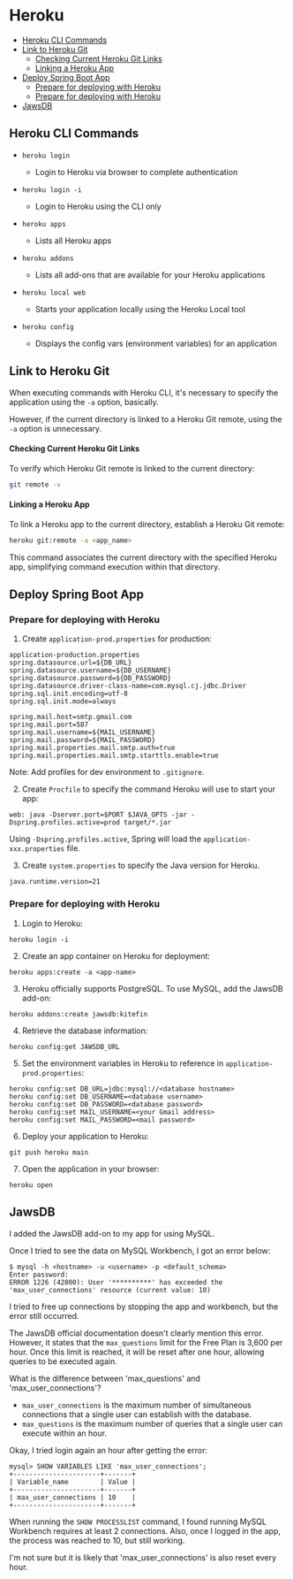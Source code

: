 # Heroku

- [Heroku CLI Commands](#heroku-cli-commands)
- [Link to Heroku Git](#link-to-heroku-git)
    - [Checking Current Heroku Git Links](#checking-current-heroku-git-links)
    - [Linking a Heroku App](#linking-a-heroku-app)
- [Deploy Spring Boot App](#deploy-spring-boot-app)
  - [Prepare for deploying with Heroku](#prepare-for-deploying-with-heroku)
  - [Prepare for deploying with Heroku](#prepare-for-deploying-with-heroku-1)
- [JawsDB](#jawsdb)


## Heroku CLI Commands

- `heroku login`
  - Login to Heroku via browser to complete authentication

- `heroku login -i`
  - Login to Heroku using the CLI only

- `heroku apps`
  - Lists all Heroku apps

- `heroku addons`
  - Lists all add-ons that are available for your Heroku applications

- `heroku local web`
  - Starts your application locally using the Heroku Local tool

- `heroku config`
  - Displays the config vars (environment variables) for an application

## Link to Heroku Git
When executing commands with Heroku CLI, it's necessary to specify the application using the `-a` option, basically.

However, if the current directory is linked to a Heroku Git remote, using the `-a` option is unnecessary.

#### Checking Current Heroku Git Links
To verify which Heroku Git remote is linked to the current directory:

```sh
git remote -v
```

#### Linking a Heroku App
To link a Heroku app to the current directory, establish a Heroku Git remote:

```sh
heroku git:remote -a <app_name>
```

This command associates the current directory with the specified Heroku app, simplifying command execution within that directory.


## Deploy Spring Boot App

### Prepare for deploying with Heroku
1. Create `application-prod.properties` for production:
  ```properties
  application-production.properties
  spring.datasource.url=${DB_URL}
  spring.datasource.username=${DB_USERNAME}
  spring.datasource.password=${DB_PASSWORD}
  spring.datasource.driver-class-name=com.mysql.cj.jdbc.Driver
  spring.sql.init.encoding=utf-8
  spring.sql.init.mode=always

  spring.mail.host=smtp.gmail.com
  spring.mail.port=587
  spring.mail.username=${MAIL_USERNAME}
  spring.mail.password=${MAIL_PASSWORD}
  spring.mail.properties.mail.smtp.auth=true
  spring.mail.properties.mail.smtp.starttls.enable=true
  ```
  Note: Add profiles for dev environment to `.gitignore`.

2. Create `Procfile` to specify the command Heroku will use to start your app:
  ```
  web: java -Dserver.port=$PORT $JAVA_OPTS -jar -Dspring.profiles.active=prod target/*.jar
  ```
  Using `-Dspring.profiles.active`, Spring will load the `application-xxx.properties` file.

3. Create `system.properties` to specify the Java version for Heroku.
  ```
  java.runtime.version=21
  ```

### Prepare for deploying with Heroku

1. Login to Heroku:
```
heroku login -i
```
2. Create an app container on Heroku for deployment:
```
heroku apps:create -a <app-name>
```
3. Heroku officially supports PostgreSQL. To use MySQL, add the JawsDB add-on:
```
heroku addons:create jawsdb:kitefin
```
4. Retrieve the database information:
```
heroku config:get JAWSDB_URL
```
5. Set the environment variables in Heroku to reference in `application-prod.properties`:
```properties
heroku config:set DB_URL=jdbc:mysql://<database hostname>
heroku config:set DB_USERNAME=<database username>
heroku config:set DB_PASSWORD=<database password>
heroku config:set MAIL_USERNAME=<your Gmail address>
heroku config:set MAIL_PASSWORD=<mail password>
```
6. Deploy your application to Heroku:
```
git push heroku main
```
7. Open the application in your browser:
```
heroku open
```


## JawsDB

I added the JawsDB add-on to my app for using MySQL.

Once I tried to see the data on MySQL Workbench, I got an error below:

```
$ mysql -h <hostname> -u <username> -p <default_schema>
Enter password:
ERROR 1226 (42000): User '**********' has exceeded the 'max_user_connections' resource (current value: 10)
```

I tried to free up connections by stopping the app and workbench, but the error still occurred.

The JawsDB official documentation doesn't clearly mention this error. However, it states that the `max_questions` limit for the Free Plan is 3,600 per hour. Once this limit is reached, it will be reset after one hour, allowing queries to be executed again.

What is the difference between 'max_questions' and 'max_user_connections'?

- `max_user_connections` is the maximum number of simultaneous connections that a single user can establish with the database.
- `max_questions` is the maximum number of queries that a single user can execute within an hour.

Okay, I tried login again an hour after getting the error:
```
mysql> SHOW VARIABLES LIKE 'max_user_connections';
+----------------------+-------+
| Variable_name        | Value |
+----------------------+-------+
| max_user_connections | 10    |
+----------------------+-------+
```
When running the `SHOW PROCESSLIST` command, I found running MySQL Workbench requires at least 2 connections. Also, once I logged in the app, the process was reached to 10, but still working.

I'm not sure but it is likely that 'max_user_connections' is also reset every hour.